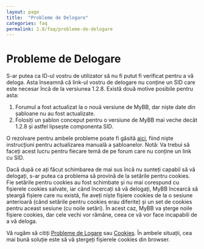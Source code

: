 ```yaml
---
layout: page
title:  "Probleme de Delogare"
categories: faq
permalink: 1.8/faq/probleme-de-delogare
---
```


# Probleme de Delogare

S-ar putea ca ID-ul vostru de utilizator să nu fi putut fi verificat pentru a vă deloga. Asta înseamnă că link-ul vostru de delogare nu conține un SID care este necesar încă de la versiunea 1.2.8. Există două motive posibile pentru asta:

1. Forumul a fost actualizat la o nouă versiune de MyBB, dar niște date din șabloane nu au fost actualizate.
2. Folosiți un șablon conceput pentru o versiune de MyBB mai veche decât 1.2.8 și astfel lipsește componenta SID.

O rezolvare pentru ambele probleme poate fi găsită [aici][community-link], fiind niște instrucțiuni pentru actualizarea manuală a șabloanelor. Notă: Va trebui să faceți acest lucru pentru fiecare temă de pe forum care nu conține un link cu SID.

Dacă după ce ați făcut schimbarea de mai sus încă nu sunteți capabil să vă delogați, s-ar putea ca problema să provină de la setările pentru cookies. Fie setările pentru cookies au fost schimbate și nu mai corespund cu fișierele cookies salvate, iar când încercați să vă delogați, MyBB încearcă să șteargă fișiere care nu există, fie aveți niște fișiere cookies de la o sesiune anterioară (când setările pentru cookies erau diferite) și un set de cookies pentru aceast sesiune (cu noile setări). În acest caz, MyBB va șterge noile fișiere cookies, dar cele vechi vor rămâne, ceea ce vă vor face incapabili de a vă deloga.

Vă rugăm să citiți [Probleme de Logare][probleme-logare] sau [Cookies][cookies]. În ambele situații, cea mai bună soluție este să vă ștergeți fișierele cookies din browser.

[community-link]: https://community.mybb.com/showthread.php?tid=25210&pid=177101#pid177101
[probleme-logare]: {{site.baseurl}}/1.8/faq/probleme-de-logare
[cookies]: /
